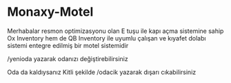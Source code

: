 # Monaxy-Motel

Merhabalar resmon optimizasyonu olan E tuşu ile kapı açma sistemine sahip Ox Inventory hem de QB Inventory ile uyumlu çalışan ve kıyafet dolabı sistemi entegre edilmiş bir motel sistemidir

 /yenioda yazarak odanızı değiştirebilirsiniz

 Oda da kaldıysanız Kitli şekilde /odacik yazarak dışarı cıkabilirsiniz 
